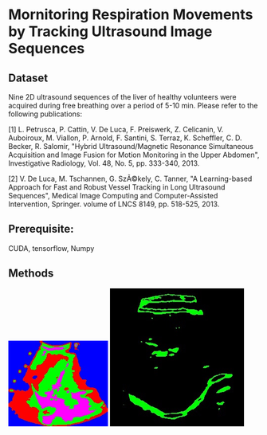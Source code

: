 <!--
@Author: Tian Qiao <qiaotian>
@Date:   2016-05-26T21:07:10+08:00
@Email:  qiaotian@me.com
@Last modified by:   root
@Last modified time: 2016-06-12T15:32:08+08:00
@License: DO WHAT THE FUCK YOU WANT TO PUBLIC LICENSE
-->



# Mornitoring Respiration Movements by Tracking Ultrasound Image Sequences

## Dataset

Nine 2D ultrasound sequences of the liver of healthy volunteers were acquired during free breathing over a period of 5-10 min. Please refer to the following publications:

[1] L. Petrusca, P. Cattin, V. De Luca, F. Preiswerk, Z. Celicanin, V. Auboiroux, M. Viallon, P. Arnold, F. Santini, S. Terraz, K. Scheffler, C. D. Becker, R. Salomir, "Hybrid Ultrasound/Magnetic Resonance Simultaneous Acquisition and Image Fusion for Motion Monitoring in the Upper Abdomen", Investigative Radiology, Vol. 48, No. 5, pp. 333-340, 2013.

[2] V. De Luca, M. Tschannen, G. SzÃ©kely, C. Tanner, "A Learning-based Approach for Fast and Robust Vessel Tracking in Long Ultrasound Sequences", Medical Image Computing and Computer-Assisted Intervention, Springer. volume of LNCS 8149, pp. 518-525, 2013.

## Prerequisite:
CUDA, tensorflow, Numpy

## Methods

![clusters](./res/cluster.jpg)
![features](./res/features.jpg)
